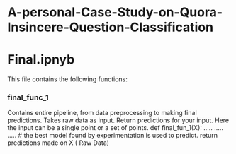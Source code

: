 # A-personal-Case-Study-on-Quora-Insincere-Question-Classification

# Final.ipnyb
This file contains the following functions:

### final_func_1
Contains entire pipeline, from data preprocessing to making final predictions.
Takes raw data as input.
Return predictions for your input. Here the input can be a single point or a set of points.
def final_fun_1(X):
.....
.....
..... # the best model found by experimentation is used to predict.
return predictions made on X ( Raw Data)
